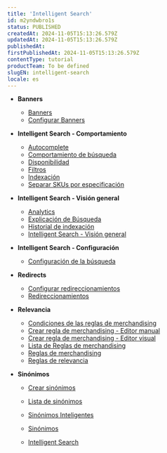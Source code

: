 ```yaml
---
title: 'Intelligent Search'
id: m2yndwbro1s
status: PUBLISHED
createdAt: 2024-11-05T15:13:26.579Z
updatedAt: 2024-11-05T15:13:26.579Z
publishedAt: 
firstPublishedAt: 2024-11-05T15:13:26.579Z
contentType: tutorial
productTeam: To be defined
slugEN: intelligent-search
locale: es
---
```


- **Banners**

  - [Banners](es/docs/tutorial/banners)
  - [Configurar Banners](es/docs/tutorial/configurar-banners)


- **Intelligent Search - Comportamiento**

  - [Autocomplete](es/docs/tutorial/autocomplete)
  - [Comportamiento de búsqueda](es/docs/tutorial/comportamiento-de-busqueda)
  - [Disponibilidad](es/docs/tutorial/disponibilidad)
  - [Filtros](es/docs/tutorial/filtros)
  - [Indexación](es/docs/tutorial/indexacion)
  - [Separar SKUs por especificación](es/docs/tutorial/separar-skus-por-especificacion)


- **Intelligent Search - Visión general**

  - [Analytics](es/docs/tutorial/analytics)
  - [Explicación de Búsqueda](es/docs/tutorial/explicacion-de-busqueda)
  - [Historial de indexación](es/docs/tutorial/historial-de-indexacion)
  - [Intelligent Search - Visión general](es/docs/tutorial/intelligent-search-vision-general)


- **Intelligent Search - Configuración**

  - [Configuración de la búsqueda](es/docs/tutorial/configuracion-de-la-busqueda)


- **Redirects**

  - [Configurar redireccionamientos](es/docs/tutorial/configurar-redireccionamientos)
  - [Redireccionamientos](es/docs/tutorial/redireccionamientos)


- **Relevancia**

  - [Condiciones de las reglas de merchandising](es/docs/tutorial/condiciones-de-las-reglas-de-merchandising)
  - [Crear regla de merchandising - Editor manual](es/docs/tutorial/crear-regla-de-merchandising-editor-manual)
  - [Crear regla de merchandising - Editor visual](es/docs/tutorial/crear-regla-de-merchandising-editor-visual)
  - [Lista de Reglas de merchandising](es/docs/tutorial/lista-de-reglas-de-merchandising)
  - [Reglas de merchandising](es/docs/tutorial/reglas-de-merchandising)
  - [Reglas de relevancia](es/docs/tutorial/reglas-de-relevancia)


- **Sinónimos**

  - [Crear sinónimos](es/docs/tutorial/crear-sinonimos)
  - [Lista de sinónimos](es/docs/tutorial/lista-de-sinonimos)
  - [Sinónimos Inteligentes](es/docs/tutorial/sinonimos-inteligentes)
  - [Sinónimos](es/docs/tutorial/sinonimos)


  - [Intelligent Search](es/docs/tutorial/index-es-tutorial-intelligent-search)

